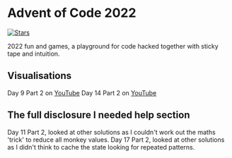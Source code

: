 # Advent of Code 2022

[![Stars](https://img.shields.io/badge/stars%20⭐-18-yellow)](https://adventofcode.com/2022/stats)

2022 fun and games, a playground for code hacked together with sticky tape and intuition.

## Visualisations
Day 9 Part 2 on [YouTube](https://youtu.be/06Aru6dYwYI)
Day 14 Part 2 on [YouTube](https://youtu.be/OTq5ORda5ho)

## The full disclosure I needed help section
Day 11 Part 2, looked at other solutions as I couldn't work out the maths 'trick' to reduce all monkey values.
Day 17 Part 2, looked at other solutions as I didn't think to cache the state looking for repeated patterns.

